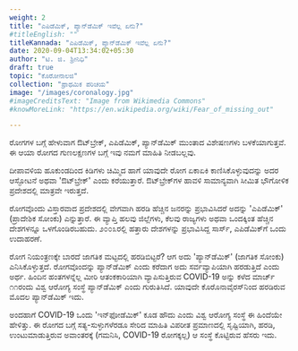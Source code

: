 ```yaml
---
weight: 2
title: "ಎಪಿಡೆಮಿಕ್, ಪ್ಯಾನ್‌ಡೆಮಿಕ್ ಇವೆಲ್ಲ ಏನು?"
#titleEnglish: ""
titleKannada: "ಎಪಿಡೆಮಿಕ್, ಪ್ಯಾನ್‌ಡೆಮಿಕ್ ಇವೆಲ್ಲ ಏನು?"
date: 2020-09-04T13:34:02+05:30
author: "ಟಿ. ಜಿ. ಶ್ರೀನಿಧಿ"
draft: true
topic: "ಕೊರೋನಾಲಜಿ"
collection: "ಪ್ರಾಥಮಿಕ ಪರಿಚಯ"
image: "/images/coronalogy.jpg"
#imageCreditsText: "Image from Wikimedia Commons"
#knowMoreLink: "https://en.wikipedia.org/wiki/Fear_of_missing_out"

---
```


ರೋಗಗಳ ಬಗ್ಗೆ ಹೇಳುವಾಗ ಔಟ್‌ಬ್ರೇಕ್, ಎಪಿಡೆಮಿಕ್, ಪ್ಯಾನ್‌ಡೆಮಿಕ್ ಮುಂತಾದ ವಿಶೇಷಣಗಳು ಬಳಕೆಯಾಗುತ್ತವೆ. ಈ ಆಯಾ ರೋಗದ ಗುಣಲಕ್ಷಣಗಳ ಬಗ್ಗೆ ಇವು ನಮಗೆ ಮಾಹಿತಿ ನೀಡಬಲ್ಲವು. 

ದೀಪಾವಳಿಯ ಹೂಕುಂಡದಿಂದ ಕಿಡಿಗಳು ಚಿಮ್ಮಿದ ಹಾಗೆ ಯಾವುದೇ ರೋಗ ಏಕಾಏಕಿ ಕಾಣಿಸಿಕೊಳ್ಳುವುದನ್ನು ಅದರ ಆಸ್ಫೋಟನೆ ಅಥವಾ 'ಔಟ್‌ಬ್ರೇಕ್' ಎಂದು ಕರೆಯುತ್ತಾರೆ. ಔಟ್‌ಬ್ರೇಕ್‌ಗಳ ಹಾವಳಿ ಸಾಮಾನ್ಯವಾಗಿ ಸೀಮಿತ ಭೌಗೋಳಿಕ ಪ್ರದೇಶದಲ್ಲಿ ಮಾತ್ರವೇ ಇರುತ್ತದೆ. 

ರೋಗವೊಂದು ವಿಸ್ತಾರವಾದ ಪ್ರದೇಶದಲ್ಲಿ ವೇಗವಾಗಿ ಹರಡಿ ಹೆಚ್ಚಿನ ಜನರನ್ನು ಪ್ರಭಾವಿಸಿದರೆ ಅದನ್ನು 'ಎಪಿಡೆಮಿಕ್' (ಪ್ರಾದೇಶಿಕ ಸೋಂಕು) ಎನ್ನುತ್ತಾರೆ. ಈ ವ್ಯಾಪ್ತಿ ಹಲವು ಜಿಲ್ಲೆಗಳು, ಕೆಲವು ರಾಜ್ಯಗಳು ಅಥವಾ ಒಂದಕ್ಕಿಂತ ಹೆಚ್ಚಿನ ದೇಶಗಳನ್ನೂ ಒಳಗೊಂಡಿರಬಹುದು. ೨೦೦೩ರಲ್ಲಿ ಹತ್ತಾರು ದೇಶಗಳನ್ನು ಪ್ರಭಾವಿಸಿದ್ದ ಸಾರ್ಸ್, ಎಪಿಡೆಮಿಕ್‌ಗೆ ಒಂದು ಉದಾಹರಣೆ. 

ರೋಗ ನಿಯಂತ್ರಣಕ್ಕೇ ಬಾರದೆ ಜಾಗತಿಕ ಮಟ್ಟದಲ್ಲಿ ಹರಡಿಬಿಟ್ಟರೆ? ಆಗ ಅದು 'ಪ್ಯಾನ್‌ಡೆಮಿಕ್' (ಜಾಗತಿಕ ಸೋಂಕು) ಎನಿಸಿಕೊಳ್ಳುತ್ತದೆ. ರೋಗವೊಂದನ್ನು ಪ್ಯಾನ್‌ಡೆಮಿಕ್ ಎಂದು ಕರೆದಾಗ ಅದು ಸರ್ವವ್ಯಾಪಿಯಾಗಿ ಹರಡುತ್ತಿದೆ ಎಂದು ಅರ್ಥ. ಹಿಂದಿನ ಹಂತಗಳನ್ನೆಲ್ಲ ಮೀರಿ ಆತಂಕಕಾರಿಯಾಗಿ ವ್ಯಾಪಿಸುತ್ತಿರುವ COVID-19 ಅನ್ನು ಕಳೆದ ಮಾರ್ಚ್ ೧೧ರಂದು ವಿಶ್ವ ಆರೋಗ್ಯ ಸಂಸ್ಥೆ ಪ್ಯಾನ್‌ಡೆಮಿಕ್ ಎಂದು ಗುರುತಿಸಿದೆ. ಯಾವುದೇ ಕೊರೊನಾವೈರಸ್‌ನಿಂದ ಹರಡಿರುವ ಮೊದಲ ಪ್ಯಾನ್‌ಡೆಮಿಕ್ ಇದು. 

ಅಂದಹಾಗೆ COVID-19 ಒಂದು 'ಇನ್‌ಫೋಡೆಮಿಕ್' ಕೂಡ ಹೌದು ಎಂದು ವಿಶ್ವ ಆರೋಗ್ಯ ಸಂಸ್ಥೆ ಈ ಹಿಂದೆಯೇ ಹೇಳಿತ್ತು. ಈ ರೋಗದ ಬಗ್ಗೆ ಸತ್ಯ-ಸುಳ್ಳುಗಳೆರಡೂ ಸೇರಿದ ಮಾಹಿತಿ ವಿಪರೀತ ಪ್ರಮಾಣದಲ್ಲಿ ಸೃಷ್ಟಿಯಾಗಿ, ಹರಡಿ, ಉಂಟುಮಾಡುತ್ತಿರುವ ಅವಾಂತರಕ್ಕೆ (ಗಮನಿಸಿ, COVID-19 ರೋಗಕ್ಕಲ್ಲ) ಆ ಸಂಸ್ಥೆ ಕೊಟ್ಟಿರುವ ಹೆಸರು ಇದು.
